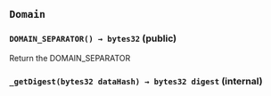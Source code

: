 ## `Domain`






### `DOMAIN_SEPARATOR() → bytes32` (public)



Return the DOMAIN_SEPARATOR

### `_getDigest(bytes32 dataHash) → bytes32 digest` (internal)









